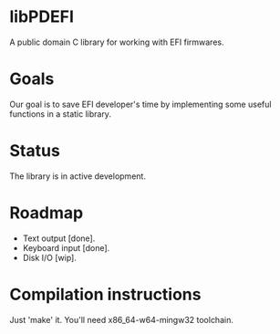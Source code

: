 # libPDEFI
A public domain C library for working with EFI firmwares.

# Goals
Our goal is to save EFI developer's time by implementing some useful functions in a static library.

# Status
The library is in active development.

# Roadmap
- Text output [done].
- Keyboard input [done].
- Disk I/O [wip].

# Compilation instructions
Just 'make' it.
You'll need x86_64-w64-mingw32 toolchain.
